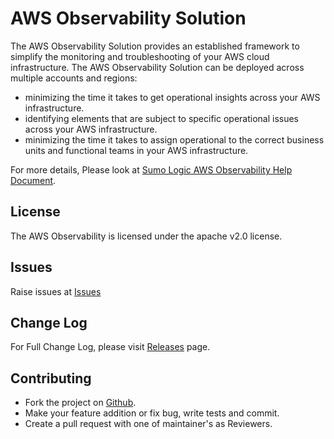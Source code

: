 # AWS Observability Solution


The AWS Observability Solution provides an established framework to simplify the monitoring and troubleshooting of your AWS cloud infrastructure. The AWS Observability Solution can be deployed across multiple accounts and regions:
- minimizing the time it takes to get operational insights across your AWS infrastructure.
- identifying elements that are subject to specific operational issues across your AWS infrastructure.
- minimizing the time it takes to assign operational to the correct business units and functional teams in your AWS infrastructure.

For more details, Please look at [Sumo Logic AWS Observability Help Document](https://help.sumologic.com/Solutions/AWS_Observability_Solution/About_the_AWS_Observability_Solution).

## License

The AWS Observability is licensed under the apache v2.0 license.

## Issues

Raise issues at [Issues](https://github.com/SumoLogic/sumologic-solution-templates/issues)

## Change Log

For Full Change Log, please visit [Releases](https://github.com/SumoLogic/sumologic-solution-templates/releases) page.

## Contributing

* Fork the project on [Github](https://github.com/SumoLogic/sumologic-solution-templates).
* Make your feature addition or fix bug, write tests and commit.
* Create a pull request with one of maintainer's as Reviewers.